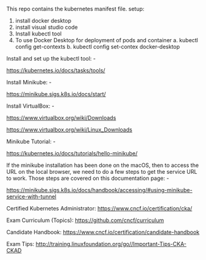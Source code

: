 This repo contains the kubernetes manifest file.
setup:
1. install docker desktop
2. install visual studio code 
3. Install kubectl tool
4. To use Docker Desktop for deployment of pods and container
   a. kubectl config get-contexts
   b. kubectl config set-contex docker-desktop


Install and set up the kubectl tool: -

https://kubernetes.io/docs/tasks/tools/

Install Minikube: -

https://minikube.sigs.k8s.io/docs/start/

Install VirtualBox: -

https://www.virtualbox.org/wiki/Downloads

https://www.virtualbox.org/wiki/Linux_Downloads

Minikube Tutorial: -

https://kubernetes.io/docs/tutorials/hello-minikube/

If the minikube installation has been done on the macOS, then to access the URL on the local browser, we need to do a few steps to get the service URL to work. Those steps are covered on this documentation page: -

https://minikube.sigs.k8s.io/docs/handbook/accessing/#using-minikube-service-with-tunnel



Certified Kubernetes Administrator: https://www.cncf.io/certification/cka/

Exam Curriculum (Topics): https://github.com/cncf/curriculum

Candidate Handbook: https://www.cncf.io/certification/candidate-handbook

Exam Tips: http://training.linuxfoundation.org/go//Important-Tips-CKA-CKAD

